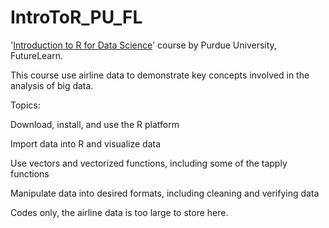 # IntroToR_PU_FL
'[Introduction to R for Data Science](https://www.futurelearn.com/courses/data-science/)' course by Purdue University, FutureLearn.

This course use airline data to demonstrate key concepts involved in the analysis of big data.

Topics:

Download, install, and use the R platform

Import data into R and visualize data

Use vectors and vectorized functions, including some of the tapply functions

Manipulate data into desired formats, including cleaning and verifying data

Codes only, the airline data is too large to store here.
